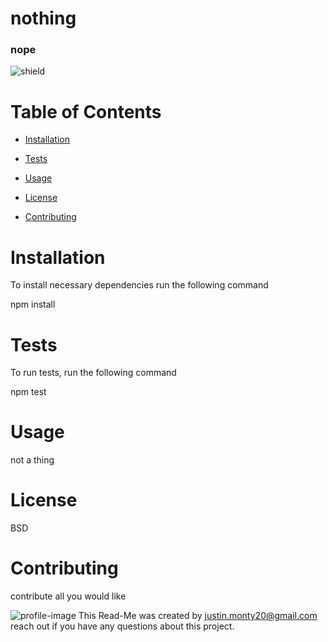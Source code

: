 
  # nothing

  ### nope

  ![shield](https://img.shields.io/badge/license-BSD-blue)

  # Table of Contents
  
  * [Installation](#installation)

  * [Tests](#tests)

  * [Usage](#usage)

  * [License](#license)

  * [Contributing](#contributing)


  # Installation 

  To install necessary dependencies run the following command 

  npm install

  # Tests 

  To run tests, run the following command

  npm test

  # Usage

  not a thing

  # License

  BSD

  # Contributing 

  contribute all you would like

  ![profile-image](https://avatars0.githubusercontent.com/u/54275962?v=4) 
  This Read-Me was created by <a>justin.monty20@gmail.com</a> reach out if you have any questions about this project. 
  